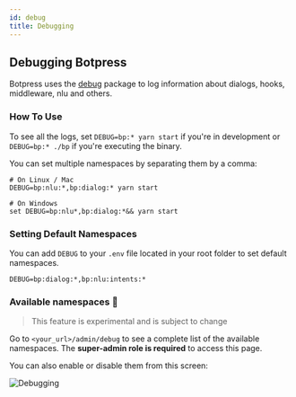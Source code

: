 ```yaml
---
id: debug
title: Debugging
---
```


## Debugging Botpress

Botpress uses the [debug](https://www.npmjs.com/package/debug) package to log information about dialogs, hooks, middleware, nlu and others.

### How To Use

To see all the logs, set `DEBUG=bp:* yarn start` if you're in development or `DEBUG=bp:* ./bp` if you're executing the binary.

You can set multiple namespaces by separating them by a comma:

```shell
# On Linux / Mac
DEBUG=bp:nlu:*,bp:dialog:* yarn start

# On Windows
set DEBUG=bp:nlu*,bp:dialog:*&& yarn start
```

### Setting Default Namespaces

You can add `DEBUG` to your `.env` file located in your root folder to set default namespaces.

```shell
DEBUG=bp:dialog:*,bp:nlu:intents:*
```

### Available namespaces 🔬

> This feature is experimental and is subject to change

Go to `<your_url>/admin/debug` to see a complete list of the available namespaces. The **super-admin role is required** to access this page.

You can also enable or disable them from this screen:

![Debugging](assets/debugging.png)
